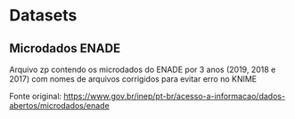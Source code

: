 # Datasets 

## Microdados ENADE

Arquivo zp contendo os microdados do ENADE por 3 anos (2019, 2018 e 2017) com nomes de arquivos corrigidos para evitar erro no KNIME

Fonte original: https://www.gov.br/inep/pt-br/acesso-a-informacao/dados-abertos/microdados/enade
